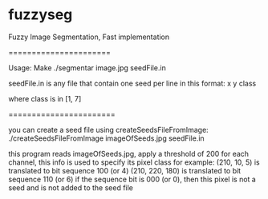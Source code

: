 # fuzzyseg
Fuzzy Image Segmentation, Fast implementation

======================

Usage:
Make
./segmentar image.jpg seedFile.in

seedFile.in is any file that contain one seed per line in this format:
x y class

where class is in [1, 7]

=======================

you can create a seed file using createSeedsFileFromImage:
./createSeedsFileFromImage imageOfSeeds.jpg seedFile.in

this program reads imageOfSeeds.jpg, apply a threshold of 200 for each channel, this info is used to specify its pixel class
for example: (210, 10, 5) is translated to bit sequence 100 (or 4)
(210, 220, 180) is translated to bit sequence 110 (or 6)
if the sequence bit is 000 (or 0), then this pixel is not a seed and is not added to the seed file
